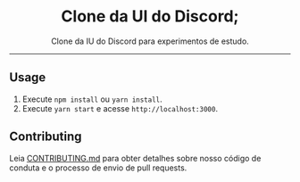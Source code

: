 <h1 align="center">
Clone da UI do Discord;
</h1>

<p align="center">Clone da IU do Discord para experimentos de estudo.</p>
<hr>

## Usage

1. Execute `npm install` ou `yarn install`.<br />
2. Execute `yarn start` e acesse `http://localhost:3000`.<br />

## Contributing

Leia [CONTRIBUTING.md](CONTRIBUTING.md) para obter detalhes sobre nosso código de conduta e o processo de envio de pull requests.
